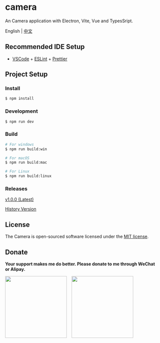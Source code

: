 # camera

An Camera application with Electron, Vite, Vue and TypesSript.

English | [中文](./README.zh-CN.md)

## Recommended IDE Setup

- [VSCode](https://code.visualstudio.com/) + [ESLint](https://marketplace.visualstudio.com/items?itemName=dbaeumer.vscode-eslint) + [Prettier](https://marketplace.visualstudio.com/items?itemName=esbenp.prettier-vscode)

## Project Setup

### Install

```bash
$ npm install
```

### Development

```bash
$ npm run dev
```

### Build

```bash
# For windows
$ npm run build:win

# For macOS
$ npm run build:mac

# For Linux
$ npm run build:linux
```

### Releases

[v1.0.0 (Latest)](https://github.com/xushulang/camera/releases/tag/v1.0.0)

[History Version](https://github.com/xushulang/camera/releases)

## License

The Camera is open-sourced software licensed under the [MIT license](https://opensource.org/licenses/MIT).

## Donate

**Your support makes me do better. Please donate to me through WeChat or Alipay.**

<p style="display: flex; gap: 16px">
  <img
    src="https://user-images.githubusercontent.com/52433214/215743605-68f30fcc-fc84-4567-90ad-4d1768ba11ae.png"
    style="width: 200px"
  />
  <img
    src="https://user-images.githubusercontent.com/52433214/215743668-45d95d68-72b1-477b-bd27-eff9403fa88e.png"
    style="width: 200px"
  />
</p>
